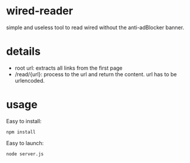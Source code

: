 # wired-reader
simple and useless tool to read wired without the anti-adBlocker  banner. 

# details

- root url: extracts all links from the first page
- /read/{url}:  process to the url and return the content. url has to be urlencoded.


# usage

Easy to install:

    npm install

Easy to launch:

    node server.js

